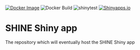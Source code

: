 <!-- badges: start -->
[![Docker Image](https://img.shields.io/static/v1?label=Docker%20Build&message=Here&logo=docker&color=success)](https://hub.docker.com/repository/docker/scotlandshine/shiny-shine)
![Docker Build](https://github.com/ScotlandSHINE/SHINE_app/actions/workflows/docker-image.yml/badge.svg)
![shinytest](https://github.com/ScotlandSHINE/SHINE_app/actions/workflows/shinytest.yml/badge.svg)
[![Shinyapps.io](https://img.shields.io/badge/shinyapps.io-Scotland__SHINE-%235B90BF)](https://andybaxter.shinyapps.io/Scotland_SHINE/)
<!-- badges: end -->

# SHINE Shiny app
The repository which will eventually host the SHINE Shiny app
